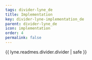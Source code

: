 ```yaml
---
tags: divider-lyne_de
title: Implementation
key: divider-lyne-implementation_de
parent: divider-lyne_de
icon: implementation
order: 4
permalink: false  
---
```

{{ lyne.readmes.divider.divider | safe }}


